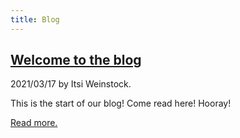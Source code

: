 ```yaml
---
title: Blog
---
```



## [Welcome to the blog](/blog/2021/03/17/welcome-to-the-blog)

2021/03/17 by Itsi Weinstock.

This is the start of our blog! Come read here! Hooray!

[Read more.](/blog/2021/03/17/welcome-to-the-blog)
